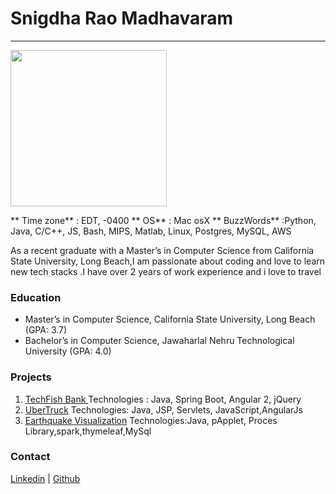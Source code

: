  # **Snigdha Rao Madhavaram** 
 ***
 <p><img height="250" width="250" src="https://s3.amazonaws.com/mylifecylebuckhyd12/IMG_2569+(1).jpg">
 </p>


 


** Time zone** : EDT, -0400
** OS** : Mac osX
** BuzzWords** :Python, Java, C/C++, JS, Bash, MIPS, Matlab, Linux, Postgres, MySQL, AWS

As a recent graduate with a Master’s in Computer Science from California State University, Long Beach,I am passionate about coding and love to learn new tech stacks .I have  over 2 years of work experience and i love to travel

### Education
* Master’s in Computer Science, California State University, Long Beach (GPA: 3.7) 
*  Bachelor’s in Computer Science, Jawaharlal Nehru Technological University (GPA: 4.0)

### Projects
1. [TechFish Bank ](https://goo.gl/MmY1DK)
    Technologies : Java, Spring Boot, Angular 2, jQuery
2. [UberTruck]( https://goo.gl/N4xqxT) 
    Technologies: Java, JSP, Servlets, JavaScript,AngularJs
3. [Earthquake Visualization](https://goo.gl/TrbN7L.)
    Technologies:Java, pApplet, Proces Library,spark,thymeleaf,MySql

### Contact
[Linkedin](https://www.linkedin.com/in/snigdha55/)  | [Github](https://github.com/snigdharao55)


